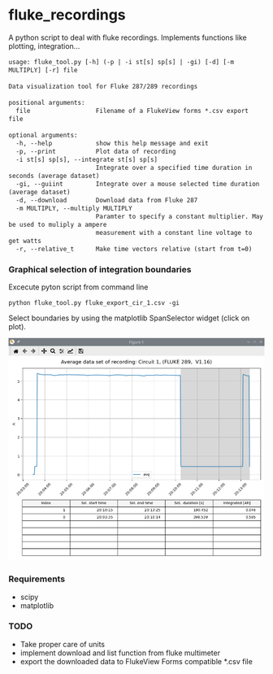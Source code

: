 # fluke_recordings
A python script to deal with fluke recordings. Implements functions like plotting, integration...


```
usage: fluke_tool.py [-h] (-p | -i st[s] sp[s] | -gi) [-d] [-m MULTIPLY] [-r] file

Data visualization tool for Fluke 287/289 recordings

positional arguments:
  file                  Filename of a FlukeView forms *.csv export file

optional arguments:
  -h, --help            show this help message and exit
  -p, --print           Plot data of recording
  -i st[s] sp[s], --integrate st[s] sp[s]
                        Integrate over a specified time duration in seconds (average dataset)
  -gi, --guiint         Integrate over a mouse selected time duration (average dataset)
  -d, --download        Download data from Fluke 287
  -m MULTIPLY, --multiply MULTIPLY
                        Paramter to specify a constant multiplier. May be used to muliply a ampere
                        measurement with a constant line voltage to get watts
  -r, --relative_t      Make time vectors relative (start from t=0)
  ```

### Graphical selection of integration boundaries
Excecute pyton script from command line
```
python fluke_tool.py fluke_export_cir_1.csv -gi
```
Select boundaries by using the matplotlib SpanSelector widget (click on plot).

<img src="screenshots/guiint.png" width="800"/>

### Requirements
 - scipy
 - matplotlib

### TODO
- Take proper care of units
- implement download and list function from fluke multimeter
- export the downloaded data to FlukeView Forms compatible *.csv file
